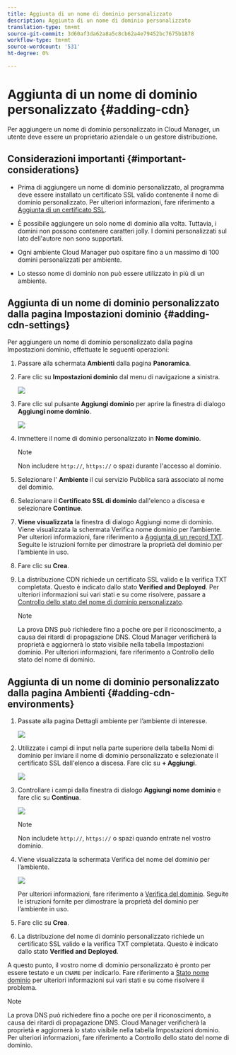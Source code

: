 ```yaml
---
title: Aggiunta di un nome di dominio personalizzato
description: Aggiunta di un nome di dominio personalizzato
translation-type: tm+mt
source-git-commit: 3d60af3da62a8a5c8cb62a4e79452bc7675b1878
workflow-type: tm+mt
source-wordcount: '531'
ht-degree: 0%

---
```



# Aggiunta di un nome di dominio personalizzato {#adding-cdn}

Per aggiungere un nome di dominio personalizzato in Cloud Manager, un utente deve essere un proprietario aziendale o un gestore distribuzione.

## Considerazioni importanti {#important-considerations}

* Prima di aggiungere un nome di dominio personalizzato, al programma deve essere installato un certificato SSL valido contenente il nome di dominio personalizzato. Per ulteriori informazioni, fare riferimento a [Aggiunta di un certificato SSL](/help/implementing/cloud-manager/managing-ssl-certifications/add-ssl-certificate.md).

* È possibile aggiungere un solo nome di dominio alla volta. Tuttavia, i domini non possono contenere caratteri jolly. I domini personalizzati sul lato dell&#39;autore non sono supportati.

* Ogni ambiente Cloud Manager può ospitare fino a un massimo di 100 domini personalizzati per ambiente.

* Lo stesso nome di dominio non può essere utilizzato in più di un ambiente.

## Aggiunta di un nome di dominio personalizzato dalla pagina Impostazioni dominio {#adding-cdn-settings}

Per aggiungere un nome di dominio personalizzato dalla pagina Impostazioni dominio, effettuate le seguenti operazioni:

1. Passare alla schermata **Ambienti** dalla pagina **Panoramica**.

1. Fare clic su **Impostazioni dominio** dal menu di navigazione a sinistra.

   ![](/help/implementing/cloud-manager/assets/cdn/cdn-create.png)

1. Fare clic sul pulsante **Aggiungi dominio** per aprire la finestra di dialogo **Aggiungi nome dominio**.

   ![](/help/implementing/cloud-manager/assets/cdn/cdn-create2.png)

1. Immettere il nome di dominio personalizzato in **Nome dominio**.

   >[!NOTE]
   >Non includere `http://`, `https://` o spazi durante l&#39;accesso al dominio.

1. Selezionare l&#39; **Ambiente** il cui servizio Pubblica sarà associato al nome del dominio.

1. Selezionare il **Certificato SSL di dominio** dall&#39;elenco a discesa e selezionare **Continue**.

1. **Viene visualizzata** la finestra di dialogo Aggiungi nome di dominio. Viene visualizzata la schermata Verifica nome dominio per l’ambiente. Per ulteriori informazioni, fare riferimento a [Aggiunta di un record TXT](/help/implementing/cloud-manager/custom-domain-names/add-text-record.md).
Seguite le istruzioni fornite per dimostrare la proprietà del dominio per l’ambiente in uso.

1. Fare clic su **Crea**.
1. La distribuzione CDN richiede un certificato SSL valido e la verifica TXT completata. Questo è indicato dallo stato **Verified and Deployed**.
Per ulteriori informazioni sui vari stati e su come risolvere, passare a [Controllo dello stato del nome di dominio personalizzato](/help/implementing/cloud-manager/custom-domain-names/check-domain-name-status.md).

   >[!NOTE]
   >La prova DNS può richiedere fino a poche ore per il riconoscimento, a causa dei ritardi di propagazione DNS. Cloud Manager verificherà la proprietà e aggiornerà lo stato visibile nella tabella Impostazioni dominio. Per ulteriori informazioni, fare riferimento a Controllo dello stato del nome di dominio.

## Aggiunta di un nome di dominio personalizzato dalla pagina Ambienti {#adding-cdn-environments}

1. Passate alla pagina Dettagli ambiente per l’ambiente di interesse.

   ![](/help/implementing/cloud-manager/assets/cdn/cdn-create4.png)

1. Utilizzate i campi di input nella parte superiore della tabella Nomi di dominio per inviare il nome di dominio personalizzato e selezionate il certificato SSL dall&#39;elenco a discesa. Fare clic su **+ Aggiungi**.

   ![](/help/implementing/cloud-manager/assets/cdn/cdn-create3.png)

1. Controllare i campi dalla finestra di dialogo **Aggiungi nome dominio** e fare clic su **Continua**.

   ![](/help/implementing/cloud-manager/assets/cdn/cdn-create5.png)

   >[!NOTE]
   >Non includete `http://`, `https://` o spazi quando entrate nel vostro dominio.

1. Viene visualizzata la schermata Verifica del nome del dominio per l’ambiente.

   ![](/help/implementing/cloud-manager/assets/cdn/cdn-create6.png)

   Per ulteriori informazioni, fare riferimento a [Verifica del dominio](/help/implementing/cloud-manager/custom-domain-names/add-text-record.md). Seguite le istruzioni fornite per dimostrare la proprietà del dominio per l’ambiente in uso.

1. Fare clic su **Crea**.

1. La distribuzione del nome di dominio personalizzato richiede un certificato SSL valido e la verifica TXT completata. Questo è indicato dallo stato **Verified and Deployed**.

A questo punto, il vostro nome di dominio personalizzato è pronto per essere testato e un `CNAME` per indicarlo. Fare riferimento a [Stato nome dominio](/help/implementing/cloud-manager/custom-domain-names/check-domain-name-status.md) per ulteriori informazioni sui vari stati e su come risolvere il problema.

>[!NOTE]
>La prova DNS può richiedere fino a poche ore per il riconoscimento, a causa dei ritardi di propagazione DNS. Cloud Manager verificherà la proprietà e aggiornerà lo stato visibile nella tabella Impostazioni dominio. Per ulteriori informazioni, fare riferimento a Controllo dello stato del nome di dominio.
